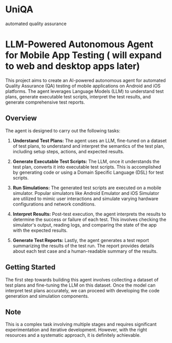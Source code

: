 # UniQA
automated quality assurance

# LLM-Powered Autonomous Agent for Mobile App Testing ( will expand to web and desktop apps later)

This project aims to create an AI-powered autonomous agent for automated Quality Assurance (QA) testing of mobile applications on Android and iOS platforms. The agent leverages Language Models (LLM) to understand test plans, generate executable test scripts, interpret the test results, and generate comprehensive test reports.

## Overview

The agent is designed to carry out the following tasks:

1. **Understand Test Plans:** The agent uses an LLM, fine-tuned on a dataset of test plans, to understand and interpret the semantics of the test plan, including setup steps, actions, and expected results.

2. **Generate Executable Test Scripts:** The LLM, once it understands the test plan, converts it into executable test scripts. This is accomplished by generating code or using a Domain Specific Language (DSL) for test scripts.

3. **Run Simulations:** The generated test scripts are executed on a mobile simulator. Popular simulators like Android Emulator and iOS Simulator are utilized to mimic user interactions and simulate varying hardware configurations and network conditions.

4. **Interpret Results:** Post-test execution, the agent interprets the results to determine the success or failure of each test. This involves checking the simulator's output, reading logs, and comparing the state of the app with the expected results.

5. **Generate Test Reports:** Lastly, the agent generates a test report summarizing the results of the test run. The report provides details about each test case and a human-readable summary of the results.

## Getting Started

The first step towards building this agent involves collecting a dataset of test plans and fine-tuning the LLM on this dataset. Once the model can interpret test plans accurately, we can proceed with developing the code generation and simulation components.

## Note

This is a complex task involving multiple stages and requires significant experimentation and iterative development. However, with the right resources and a systematic approach, it is definitely achievable.

